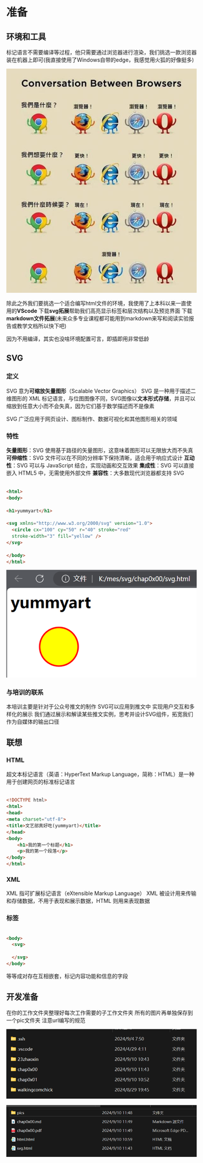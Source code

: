 # 准备

## 环境和工具

标记语言不需要编译等过程，他只需要通过浏览器进行渲染，我们挑选一款浏览器装在机器上即可(我直接使用了Windows自带的edge，我感觉用火狐的好像挺多)

![浏览器笑话](pics/pic1.jpg)

除此之外我们要挑选一个适合编写html文件的环境，我使用了上本科以来一直使用的**VScode**
下载**svg拓展**帮助我们高亮显示标签和层次结构以及预览界面
下载**markdown文件拓展**(未来众多专业课程都可能用到markdown来写和阅读实验报告或教学文档所以快下吧)

因为不用编译，其实也没啥环境配置可言，即插即用非常低龄

## SVG

### 定义

SVG 意为**可缩放矢量图形**（Scalable Vector Graphics）
SVG 是一种用于描述二维图形的 XML 标记语言，与位图图像不同，SVG图像以**文本形式存储**，并且可以缩放到任意大小而不会失真，因为它们基于数学描述而不是像素

SVG 广泛应用于网页设计、图标制作、数据可视化和其他图形相关的领域

### 特性

**矢量图形**：SVG 使用基于路径的矢量图形，这意味着图形可以无限放大而不失真
**可伸缩性**：SVG 文件可以在不同的分辨率下保持清晰，适合用于响应式设计
**互动性**：SVG 可以与 JavaScript 结合，实现动画和交互效果
**集成性**：SVG 可以直接嵌入 HTML5 中，无需使用外部文件
**兼容性**：大多数现代浏览器都支持 SVG

```html

<html>
<body>
 
<h1>yummyart</h1>
 
<svg xmlns="http://www.w3.org/2000/svg" version="1.0">
  <circle cx="100" cy="50" r="40" stroke="red"
  stroke-width="3" fill="yellow" />
</svg>
 
</body>
</html>
```

![svgexp](pics/pic2.png)

### 与培训的联系

本培训主要是针对于公众号推文的制作
SVG可以应用到推文中
实现用户交互和多样化的展示
我们通过展示和解读某些推文实例，思考并设计SVG组件，拓宽我们作为自媒体的输出口径

## 联想

### HTML

超文本标记语言（英语：HyperText Markup Language，简称：HTML）是一种用于创建网页的标准标记语言

```html

<!DOCTYPE html>
<html>
<head>
<meta charset="utf-8">
<title>文艺部真好吃(yummyart)</title>
</head>
<body>
    <h1>我的第一个标题</h1>
    <p>我的第一个段落</p>
</body>
</html>
```

### XML

XML 指可扩展标记语言（eXtensible Markup Language）
XML 被设计用来传输和存储数据，不用于表现和展示数据，HTML 则用来表现数据

### 标签

```html

<body>
  <svg>

  </svg>
</body>
```

等等成对存在互相嵌套，标记内容功能和信息的字段

## 开发准备

在你的工作文件夹整理好每次工作需要的子工作文件夹
所有的图片再单独保存到一个pic文件夹
注意url编写的规范

![working0](pics/pic3.png)

![working1](pics/pic4.png)
